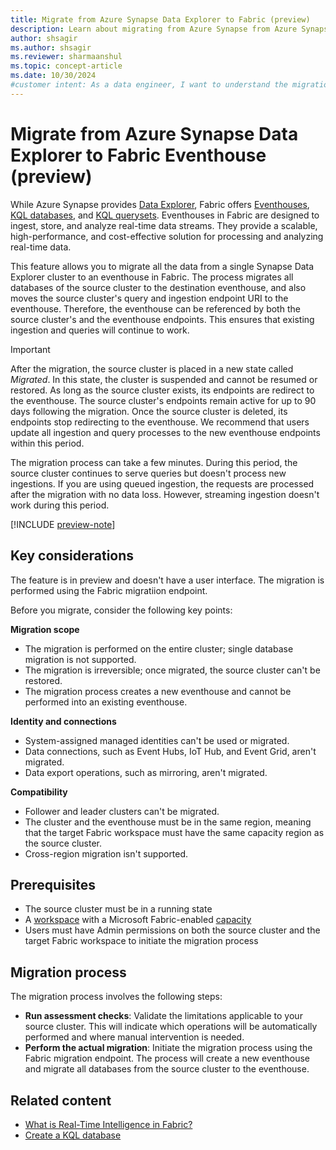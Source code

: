 ```yaml
---
title: Migrate from Azure Synapse Data Explorer to Fabric (preview)
description: Learn about migrating from Azure Synapse from Azure Synapse Data Explorer to Microsoft Fabric, including key considerations and different migration scenarios.
author: shsagir
ms.author: shsagir
ms.reviewer: sharmaanshul
ms.topic: concept-article
ms.date: 10/30/2024
#customer intent: As a data engineer, I want to understand the migration process from Azure Synapse Data Explorer to Fabric Eventhouse so that I can effectively transition my workloads.
---
```


# Migrate from Azure Synapse Data Explorer to Fabric Eventhouse (preview)

While Azure Synapse provides [Data Explorer](/azure/synapse-analytics/data-explorer/data-explorer-overview), Fabric offers [Eventhouses](eventhouse.md), [KQL databases](create-database.md), and [KQL querysets](create-query-set.md). Eventhouses in Fabric are designed to ingest, store, and analyze real-time data streams. They provide a scalable, high-performance, and cost-effective solution for processing and analyzing real-time data.

This feature allows you to migrate all the data from a single Synapse Data Explorer cluster to an eventhouse in Fabric. The process migrates all databases of the source cluster to the destination eventhouse, and also moves the source cluster's query and ingestion endpoint URI to the eventhouse. Therefore, the eventhouse can be referenced by both the source cluster's and the eventhouse endpoints. This ensures that existing ingestion and queries will continue to work.

> [!IMPORTANT]
> After the migration, the source cluster is placed in a new state called *Migrated*. In this state, the cluster is suspended and cannot be resumed or restored. As long as the source cluster exists, its endpoints are redirect to the eventhouse. The source cluster's endpoints remain active for up to 90 days following the migration. Once the source cluster is deleted, its endpoints stop redirecting to the eventhouse. We recommend that users update all ingestion and query processes to the new eventhouse endpoints within this period.

The migration process can take a few minutes. During this period, the source cluster continues to serve queries but doesn't process new ingestions. If you are using queued ingestion, the requests are processed after the migration with no data loss. However, streaming ingestion doesn't work during this period.

[!INCLUDE [preview-note](../includes/feature-preview-note.md)]

## Key considerations

The feature is in preview and doesn't have a user interface. The migration is performed using the Fabric migratiion endpoint.

Before you migrate, consider the following key points:

**Migration scope**

- The migration is performed on the entire cluster; single database migration is not supported.
- The migration is irreversible; once migrated, the source cluster can't be restored.
- The migration process creates a new eventhouse and cannot be performed into an existing eventhouse.

**Identity and connections**

- System-assigned managed identities can't be used or migrated.
- Data connections, such as Event Hubs, IoT Hub, and Event Grid, aren't migrated.
- Data export operations, such as mirroring, aren't migrated.

**Compatibility**

- Follower and leader clusters can't be migrated.
- The cluster and the eventhouse must be in the same region, meaning that the target Fabric workspace must have the same capacity region as the source cluster.
- Cross-region migration isn't supported.

## Prerequisites

- The source cluster must be in a running state
- A [workspace](../get-started/create-workspaces.md) with a Microsoft Fabric-enabled [capacity](../enterprise/licenses.md#capacity)
- Users must have Admin permissions on both the source cluster and the target Fabric workspace to initiate the migration process

## Migration process

The migration process involves the following steps:

- **Run assessment checks**: Validate the limitations applicable to your source cluster. This will indicate which operations will be automatically performed and where manual intervention is needed.
- **Perform the actual migration**: Initiate the migration process using the Fabric migration endpoint. The process will create a new eventhouse and migrate all databases from the source cluster to the eventhouse.

## Related content

- [What is Real-Time Intelligence in Fabric?](overview.md)
- [Create a KQL database](create-database.md)
